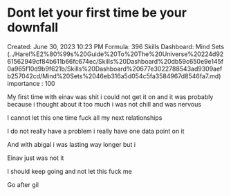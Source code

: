 # Dont let your first time be your downfall

Created: June 30, 2023 10:23 PM
Formula: 396
Skills Dashboard: Mind Sets  (../Harel%E2%80%99s%20Guide%20To%20The%20Universe%20224d9261562949cf84b611b66fc674ec/Skills%20Dashboard%20db59c650e9e145f0a965f10d9b9f621b/Skills%20Dashboard%20677e3022788543ad9309aefb257042cd/Mind%20Sets%2046eb316a5d054c5fa3584967d8546fa7.md)
importance : 100

My first time with einav was shit i could not get it on and it was probably because i thought about it too much i was not chill and was nervous 

I cannot let this one time fuck all my next relationships

I do not really have a problem i really have one data point on it 

And with abigal i was lasting way longer but i

Einav just was not it 

I should keep going and not let this fuck me 

Go after gil